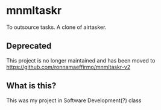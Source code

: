 # mnmltaskr
To outsource tasks. A clone of airtasker.

## Deprecated
This project is no longer maintained and has been moved to https://github.com/ronnamaeffirmo/mnmltaskr-v2

## What is this?
This was my project in Software Development(?) class
